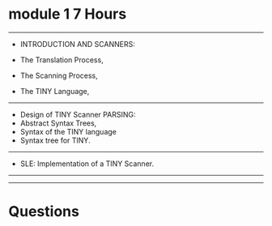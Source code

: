 # module 1 7 Hours
----------------------------------------------------------------
 * INTRODUCTION AND SCANNERS: 

  * The Translation Process,
  * The Scanning Process, 
  * The TINY Language,

----------------------------------------------------------------
 * Design of TINY Scanner PARSING:
  * Abstract Syntax Trees, 
  * Syntax of the TINY language 
  * Syntax tree for TINY. 
----------------------------------------------------------------

* SLE: Implementation of a TINY Scanner. 
----------------------------------------------------------------
----------------------------------------------------------------



# Questions


